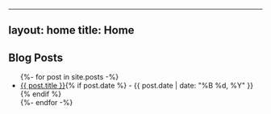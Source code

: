 
---
layout: home
title: Home
---

<div class="page-with-sidebar">
  <div class="content-area">

## Blog Posts

<ul>
{%- for post in site.posts -%}
  <li>
    <a href="{{ post.url | absolute_url }}">{{ post.title }}</a>{% if post.date %} - {{ post.date | date: "%B %d, %Y" }}{% endif %}
  </li>
{%- endfor -%}
</ul>

  </div>
</div>


